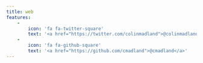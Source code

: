 ```yaml
---
title: web
features:
    -
        icon: 'fa fa-twitter-square'
        text: '<a href="https://twitter.com/colinmadland">@colinmadland</a>'
    -
        icon: 'fa fa-github-square'
        text: '<a href="https://github.com/cmadland">@cmadland</a>'
---
```


